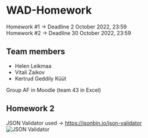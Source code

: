 # WAD-Homework

Homework #1 -> Deadline 2 October 2022, 23:59  
Homework #2 -> Deadline 30 October 2022, 23:59


## Team members
- Helen Leikmaa
- Vitali Zaikov
- Kertrud Geddily Küüt 

Group AF in Moodle (team 43 in Excel)


## Homework 2  
JSON Validator used -> https://jsonbin.io/json-validator  
![JSON Validator](https://imgur.com/a/ELaVXF7)
